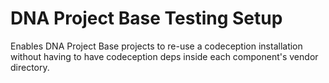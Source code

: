 DNA Project Base Testing Setup
===========================

Enables DNA Project Base projects to re-use a codeception installation without having to have codeception deps inside each component's vendor directory.
